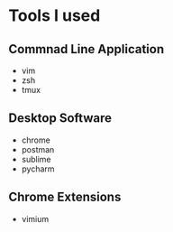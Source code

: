 
# Tools I used

## Commnad Line Application

+ vim
+ zsh
+ tmux

## Desktop Software

+ chrome
+ postman
+ sublime
+ pycharm


## Chrome Extensions

+ vimium
